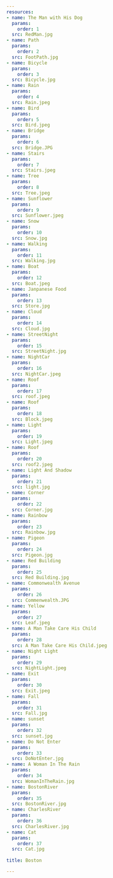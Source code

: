 ```yaml
---
resources:
- name: The Man with His Dog
  params:
    order: 1
  src: RedMan.jpg
- name: Path
  params:
    order: 2
  src: FootPath.jpg
- name: Bicycle
  params:
    order: 3
  src: Bicycle.jpg
- name: Rain 
  params: 
    order: 4 
  src: Rain.jpeg
- name: Bird 
  params: 
    order: 5 
  src: Bird.jpeg
- name: Bridge
  params: 
    order: 6
  src: Bridge.JPG
- name: Stairs
  params: 
    order: 7
  src: Stairs.jpeg
- name: Tree
  params: 
    order: 8
  src: Tree.jpeg
- name: Sunflower
  params: 
    order: 9
  src: Sunflower.jpeg 
- name: Snow
  params: 
    order: 10
  src: Snow.jpg 
- name: Walking
  params: 
    order: 11
  src: Walking.jpg 
- name: Boat
  params: 
    order: 12
  src: Boat.jpeg
- name: Janpanese Food
  params: 
    order: 13
  src: Store.jpg
- name: Cloud
  params: 
    order: 14
  src: Cloud.jpg
- name: StreetNight
  params: 
    order: 15
  src: StreetNight.jpg
- name: NightCar
  params: 
    order: 16
  src: NightCar.jpeg 
- name: Roof
  params: 
    order: 17
  src: roof.jpeg
- name: Roof 
  params: 
    order: 18
  src: Block.jpeg
- name: Light
  params: 
    order: 19
  src: Light.jpeg
- name: Roof
  params: 
    order: 20
  src: roof2.jpeg
- name: Light And Shadow
  params: 
    order: 21
  src: light.jpg
- name: Corner
  params: 
    order: 22 
  src: Corner.jpg 
- name: Rainbow
  params: 
    order: 23
  src: Rainbow.jpg 
- name: Pigeon
  params: 
    order: 24
  src: Pigeon.jpg 
- name: Red Building
  params: 
    order: 25
  src: Red Building.jpg
- name: Commonwealth Avenue
  params: 
    order: 26
  src: Commenwealth.JPG
- name: Yellow
  params: 
    order: 27
  src: Leaf.jpeg
- name: A Man Take Care His Child
  params: 
    order: 28
  src: A Man Take Care His Child.jpeg
- name: Night Light
  params: 
    order: 29
  src: NightLight.jpeg
- name: Exit
  params: 
    order: 30
  src: Exit.jpeg
- name: Fall
  params: 
    order: 31
  src: Fall.jpg
- name: sunset
  params: 
    order: 32
  src: sunset.jpg
- name: Do Not Enter
  params: 
    order: 33
  src: DoNotEnter.jpg 
- name: A Woman In The Rain
  params: 
    order: 34
  src: WomanInTheRain.jpg 
- name: BostonRiver
  params: 
    order: 35
  src: BostonRiver.jpg
- name: CharlesRiver
  params: 
    order: 36
  src: CharlesRiver.jpg
- name: Cat
  params: 
    order: 37
  src: Cat.jpg
  
title: Boston 

---
```

